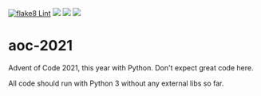 [![flake8 Lint](https://github.com/emrox/aoc-2021/actions/workflows/flake8.yml/badge.svg)](https://github.com/emrox/aoc-2021/actions/workflows/flake8.yml)
![](https://img.shields.io/badge/day%20📅-25-blue)
![](https://img.shields.io/badge/stars%20⭐-40-yellow)
![](https://img.shields.io/badge/days%20completed-19-red)

# aoc-2021

Advent of Code 2021, this year with Python. Don't expect great code here.

All code should run with Python 3 without any external libs so far.
